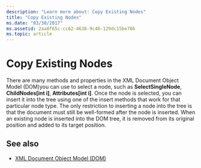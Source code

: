 ```yaml
---
description: "Learn more about: Copy Existing Nodes"
title: "Copy Existing Nodes"
ms.date: "03/30/2017"
ms.assetid: 2aa8f65c-cc62-4638-9c46-129dc15be786
ms.topic: article
---
```

# Copy Existing Nodes

There are many methods and properties in the XML Document Object Model (DOM)you can use to select a node, such as **SelectSingleNode**, **ChildNodes[int i]**, **Attributes[int i]**. Once the node is selected, you can insert it into the tree using one of the insert methods that work for that particular node type. The only restriction to inserting a node into the tree is that the document must still be well-formed after the node is inserted. When an existing node is inserted into the DOM tree, it is removed from its original position and added to its target position.  
  
## See also

- [XML Document Object Model (DOM)](xml-document-object-model-dom.md)
